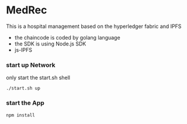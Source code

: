 # MedRec
This is a hospital management based on the hyperledger fabric and IPFS

- the chaincode is coded by golang language
- the SDK is using Node.js SDK
- js-IPFS



### start up Network

only start the start.sh shell

```shell
./start.sh up
```



### start the App

```
npm install
```

